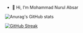 - 👋 Hi, I’m Mohammad Nurul Absar

![Anurag's GitHub stats](https://github-readme-stats.vercel.app/api?username=nurulabsar-git&theme=outrun&show_icons=true)
<!---
nurulabsar-git/nurulabsar-git is a ✨ special ✨ repository because its `README.md` (this file) appears on your GitHub profile.
You can click the Preview link to take a look at your changes.
[![GitHub Streak](https://github-readme-streak-stats.herokuapp.com/?user=nurulabsar-git)](https://git.io/streak-stats)
--->
<!--START_SECTION:waka-->



<!--END_SECTION:waka-->

[![GitHub Streak](https://github-readme-streak-stats.herokuapp.com/?user=nurulabsar-git&theme=chartreuse-dark)](https://git.io/streak-stats)
